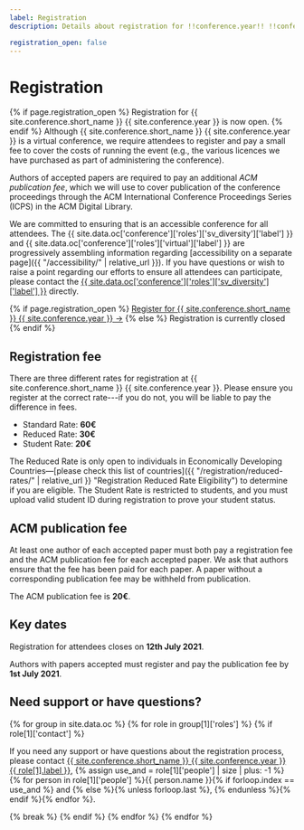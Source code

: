 ```yaml
---
label: Registration
description: Details about registration for !!conference.year!! !!conference.full_name!!.

registration_open: false
---
```


# Registration

{% if page.registration_open %}
Registration for {{ site.conference.short_name }} {{ site.conference.year }} is now open.
{% endif %} Although {{ site.conference.short_name }} {{ site.conference.year }} is a virtual conference, we require attendees to register and pay a small fee to cover the costs of running the event (e.g., the various licences we have purchased as part of administering the conference).

Authors of accepted papers are required to pay an additional *ACM publication fee*, which we will use to cover publication of the conference proceedings through the ACM International Conference Proceedings Series (ICPS) in the ACM Digital Library.

We are committed to ensuring that is an accessible conference for all attendees. The {{ site.data.oc['conference']['roles']['sv_diversity']['label'] }} and {{ site.data.oc['conference']['roles']['virtual']['label'] }} are progressively assembling information regarding [accessibility on a separate page]({{ "/accessibility/" | relative_url }}). If you have questions or wish to raise a point regarding our efforts to ensure all attendees can participate, please contact the <a href="{{ site.data.oc['conference']['roles']['sv_diversity']['email'] }}" title="Contact the {{ site.conference.short_name }} {{ site.conference.year }} {{ site.data.oc['conference']['roles']['sv_diversity']['label'] }} if you have any questions">{{ site.data.oc['conference']['roles']['sv_diversity']['label'] }}</a> directly.



<div class="d-block py-5 mb-2 text-center">
{% if page.registration_open %}
	<a href="https://example.com/" class="btn btn-lg btn-primary" title="Register for {{ site.conference.short_name }} {{ site.conference.year }}">Register for {{ site.conference.short_name }} {{ site.conference.year }} &rarr;</a>
{% else %}
	<a class="btn btn-lg btn-outline-primary disabled">Registration is currently closed</a>
{% endif %}
</div>


## Registration fee

There are three different rates for registration at {{ site.conference.short_name }} {{ site.conference.year }}. Please ensure you register at the correct rate---if you do not, you will be liable to pay the difference in fees.

* Standard Rate: **60€**
* Reduced Rate: **30€**
* Student Rate: **20€**

The Reduced Rate is only open to individuals in Economically Developing Countries—[please check this list of countries]({{ "/registration/reduced-rates/" | relative_url }} "Registration Reduced Rate Eligibility") to determine if you are eligible. The Student Rate is restricted  to students, and you must upload valid student ID during registration to prove your student status.


## ACM publication fee

At least one author of each accepted paper must both pay a registration fee and the ACM publication fee for each accepted paper. We ask that authors ensure that the fee has been paid for each paper. A paper without a corresponding publication fee may be withheld from publication.

The ACM publication fee is **20€**.


## Key dates

Registration for attendees closes on **12th July 2021**.

Authors with papers accepted must register and pay the publication fee by **1st July 2021**.

## Need support or have questions?

{% for group in site.data.oc %}
	{% for role in group[1]['roles'] %}
		{% if role[1]['contact'] %}
<p>If you need any support or have questions about the registration process, please contact <a href="{{ role[1].email }}" title="Retrieve the email address for the {{ site.conference.short_name }} {{ site.conference.year }} {{ role[1].label }}">{{ site.conference.short_name }} {{ site.conference.year }} {{ role[1].label }}</a>, 
		{% assign use_and = role[1]['people'] | size | plus: -1 %}
		{% for person in role[1]['people'] %}{{ person.name }}{% if forloop.index == use_and %} and {% else %}{% unless forloop.last %}, {% endunless %}{% endif %}{% endfor %}.</p>
		{% break %}
		{% endif %}
	{% endfor %}
{% endfor %}

